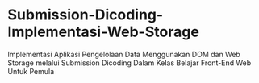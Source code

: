 # Submission-Dicoding-Implementasi-Web-Storage
Implementasi Aplikasi Pengelolaan Data Menggunakan DOM dan Web Storage melalui Submission Dicoding Dalam Kelas Belajar Front-End Web Untuk Pemula
